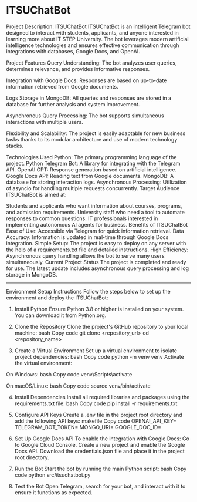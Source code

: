 # ITSUChatBot
Project Description: ITSUChatBot
ITSUChatBot is an intelligent Telegram bot designed to interact with students, applicants, and anyone interested in learning more about IT STEP University. The bot leverages modern artificial intelligence technologies and ensures effective communication through integrations with databases, Google Docs, and OpenAI.

Project Features
Query Understanding:
The bot analyzes user queries, determines relevance, and provides informative responses.

Integration with Google Docs:
Responses are based on up-to-date information retrieved from Google documents.

Logs Storage in MongoDB:
All queries and responses are stored in a database for further analysis and system improvement.

Asynchronous Query Processing:
The bot supports simultaneous interactions with multiple users.

Flexibility and Scalability:
The project is easily adaptable for new business tasks thanks to its modular architecture and use of modern technology stacks.

Technologies Used
Python: The primary programming language of the project.
Python Telegram Bot: A library for integrating with the Telegram API.
OpenAI GPT: Response generation based on artificial intelligence.
Google Docs API: Reading text from Google documents.
MongoDB: A database for storing interaction logs.
Asynchronous Processing: Utilization of asyncio for handling multiple requests concurrently.
Target Audience
ITSUChatBot is aimed at:

Students and applicants who want information about courses, programs, and admission requirements.
University staff who need a tool to automate responses to common questions.
IT professionals interested in implementing autonomous AI agents for business.
Benefits of ITSUChatBot
Ease of Use: Accessible via Telegram for quick information retrieval.
Data Accuracy: Information is updated in real-time through Google Docs integration.
Simple Setup: The project is easy to deploy on any server with the help of a requirements.txt file and detailed instructions.
High Efficiency: Asynchronous query handling allows the bot to serve many users simultaneously.
Current Project Status
The project is completed and ready for use.
The latest update includes asynchronous query processing and log storage in MongoDB.

------------------------------------------------------------------------------------

Environment Setup Instructions
Follow the steps below to set up the environment and deploy the ITSUChatBot:

1. Install Python
Ensure Python 3.8 or higher is installed on your system. You can download it from Python.org.

2. Clone the Repository
Clone the project's GitHub repository to your local machine:
bash
Copy code
git clone <repository_url>
cd <repository_name>

3. Create a Virtual Environment
Set up a virtual environment to isolate project dependencies:
bash
Copy code
python -m venv venv
Activate the virtual environment:

On Windows:
bash
Copy code
venv\Scripts\activate

On macOS/Linux:
bash
Copy code
source venv/bin/activate

4. Install Dependencies
Install all required libraries and packages using the requirements.txt file:
bash
Copy code
pip install -r requirements.txt

5. Configure API Keys
Create a .env file in the project root directory and add the following API keys:
makefile
Copy code
OPENAI_API_KEY=<Your OpenAI API Key>
TELEGRAM_BOT_TOKEN=<Your Telegram Bot Token>
MONGO_URI=<Your MongoDB URI>
GOOGLE_DOC_ID=<Google Docs ID>

6. Set Up Google Docs API
To enable the integration with Google Docs:
Go to Google Cloud Console.
Create a new project and enable the Google Docs API.
Download the credentials.json file and place it in the project root directory.

7. Run the Bot
Start the bot by running the main Python script:
bash
Copy code
python src/itsuchatbot.py

8. Test the Bot
Open Telegram, search for your bot, and interact with it to ensure it functions as expected.
